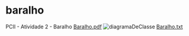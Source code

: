 # baralho
PCII - Atividade 2 - Baralho
[Baralho.pdf](https://github.com/luansouzaprogramador/baralho/files/11268765/Baralho.pdf)
![diagramaDeClasse](https://user-images.githubusercontent.com/109920817/232972139-28f459b4-a84b-4366-b5f2-aa32545f291d.png)
[Baralho.txt](https://github.com/luansouzaprogramador/baralho/files/11268812/Baralho.txt)
